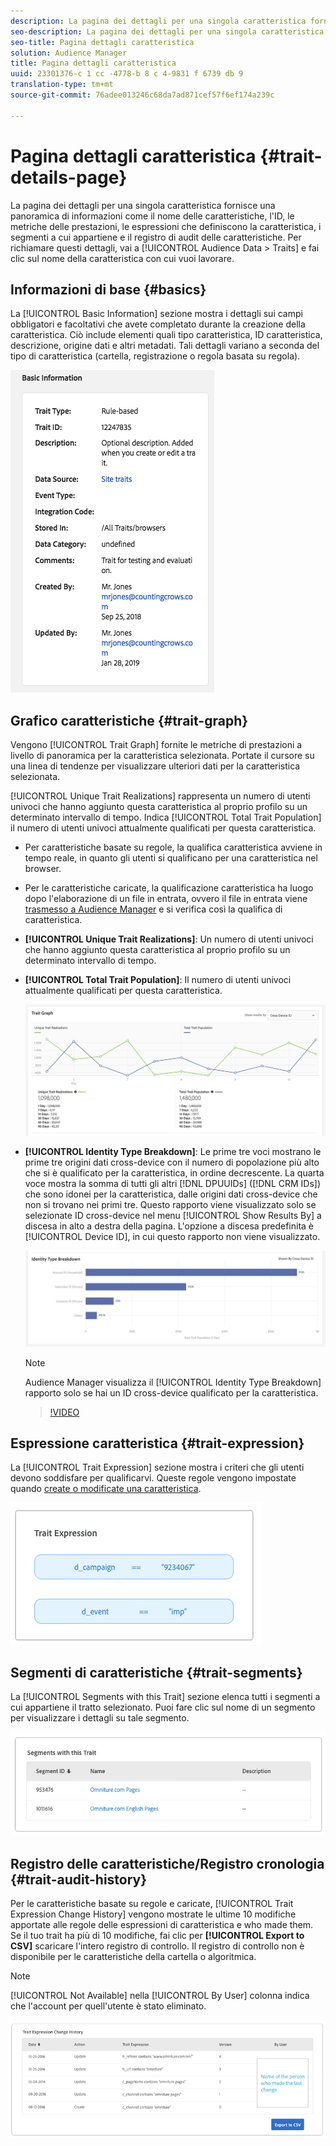 ```yaml
---
description: La pagina dei dettagli per una singola caratteristica fornisce una panoramica di informazioni come il nome delle caratteristiche, l'ID, le metriche delle prestazioni, le espressioni che definiscono la caratteristica, i segmenti a cui appartiene e il registro di audit delle caratteristiche. Per richiamare questi dettagli, vai a Dati audience > Caratteristiche e fai clic sul nome della caratteristica con cui vuoi lavorare.
seo-description: La pagina dei dettagli per una singola caratteristica fornisce una panoramica di informazioni come il nome delle caratteristiche, l'ID, le metriche delle prestazioni, le espressioni che definiscono la caratteristica, i segmenti a cui appartiene e il registro di audit delle caratteristiche. Per richiamare questi dettagli, vai a Dati audience > Caratteristiche e fai clic sul nome della caratteristica con cui vuoi lavorare.
seo-title: Pagina dettagli caratteristica
solution: Audience Manager
title: Pagina dettagli caratteristica
uuid: 23301376-c 1 cc -4778-b 8 c 4-9831 f 6739 db 9
translation-type: tm+mt
source-git-commit: 76adee013246c68da7ad871cef57f6ef174a239c

---
```



# Pagina dettagli caratteristica {#trait-details-page}

La pagina dei dettagli per una singola caratteristica fornisce una panoramica di informazioni come il nome delle caratteristiche, l'ID, le metriche delle prestazioni, le espressioni che definiscono la caratteristica, i segmenti a cui appartiene e il registro di audit delle caratteristiche. Per richiamare questi dettagli, vai a [!UICONTROL Audience Data > Traits] e fai clic sul nome della caratteristica con cui vuoi lavorare.

## Informazioni di base {#basics}

La [!UICONTROL Basic Information] sezione mostra i dettagli sui campi obbligatori e facoltativi che avete completato durante la creazione della caratteristica. Ciò include elementi quali tipo caratteristica, ID caratteristica, descrizione, origine dati e altri metadati. Tali dettagli variano a seconda del tipo di caratteristica (cartella, registrazione o regola basata su regola).

![](assets/basicInfo.png)

## Grafico caratteristiche {#trait-graph}

Vengono [!UICONTROL Trait Graph] fornite le metriche di prestazioni a livello di panoramica per la caratteristica selezionata. Portate il cursore su una linea di tendenze per visualizzare ulteriori dati per la caratteristica selezionata.

[!UICONTROL Unique Trait Realizations] rappresenta un numero di utenti univoci che hanno aggiunto questa caratteristica al proprio profilo su un determinato intervallo di tempo. Indica [!UICONTROL Total Trait Population] il numero di utenti univoci attualmente qualificati per questa caratteristica.

* Per caratteristiche basate su regole, la qualifica caratteristica avviene in tempo reale, in quanto gli utenti si qualificano per una caratteristica nel browser.
* Per le caratteristiche caricate, la qualificazione caratteristica ha luogo dopo l'elaborazione di un file in entrata, ovvero il file in entrata viene [trasmesso a Audience Manager](../../faq/faq-inbound-data-ingestion.md) e si verifica così la qualifica di caratteristica.
* **[!UICONTROL Unique Trait Realizations]**: Un numero di utenti univoci che hanno aggiunto questa caratteristica al proprio profilo su un determinato intervallo di tempo.
* **[!UICONTROL Total Trait Population]**: Il numero di utenti univoci attualmente qualificati per questa caratteristica.

   ![trait-graph](assets/trait-summary.png)

* **[!UICONTROL Identity Type Breakdown]**: Le prime tre voci mostrano le prime tre origini dati cross-device con il numero di popolazione più alto che si è qualificato per la caratteristica, in ordine decrescente. La quarta voce mostra la somma di tutti gli altri [!DNL DPUUIDs] ([!DNL CRM IDs]) che sono idonei per la caratteristica, dalle origini dati cross-device che non si trovano nei primi tre. Questo rapporto viene visualizzato solo se selezionate ID cross-device nel menu [!UICONTROL Show Results By] a discesa in alto a destra della pagina. L'opzione a discesa predefinita è [!UICONTROL Device ID], in cui questo rapporto non viene visualizzato.

   ![trait-graph](assets/trait-identity.png)
   > [!NOTE]
   > Audience Manager visualizza il [!UICONTROL Identity Type Breakdown] rapporto solo se hai un ID cross-device qualificato per la caratteristica.

   >[!VIDEO](https://video.tv.adobe.com/v/27977/?captions=ita)

## Espressione caratteristica {#trait-expression}

La [!UICONTROL Trait Expression] sezione mostra i criteri che gli utenti devono soddisfare per qualificarvi. Queste regole vengono impostate quando [create o modificate una caratteristica](../../features/traits/about-trait-builder.md).

![](assets/traitExpression.png)

## Segmenti di caratteristiche {#trait-segments}

La [!UICONTROL Segments with this Trait] sezione elenca tutti i segmenti a cui appartiene il tratto selezionato. Puoi fare clic sul nome di un segmento per visualizzare i dettagli su tale segmento.

![](assets/traitSegments.png)

## Registro delle caratteristiche/Registro cronologia {#trait-audit-history}

Per le caratteristiche basate su regole e caricate, [!UICONTROL Trait Expression Change History] vengono mostrate le ultime 10 modifiche apportate alle regole delle espressioni di caratteristica e who made them. Se il tuo trait ha più di 10 modifiche, fai clic per **[!UICONTROL Export to CSV]** scaricare l'intero registro di controllo. Il registro di controllo non è disponibile per le caratteristiche della cartella o algoritmica.

>[!NOTE]
>
>[!UICONTROL Not Available] nella [!UICONTROL By User] colonna indica che l'account per quell'utente è stato eliminato.

![](assets/traitHistory.png)